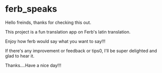 # ferb_speaks

Hello freinds, thanks for checking this out.

This project is a fun translation app on Ferb's latin translation.

Enjoy how ferb would say what you want to say!!!

If there's any improvement or feedback or tips0, I'll be super delighted and glad to hear it.

Thanks....Have a nice day!!!
